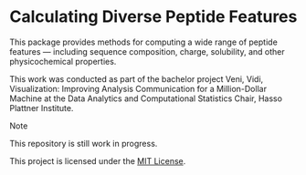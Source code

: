 # Calculating Diverse Peptide Features

This package provides methods for computing a wide range of peptide features — including sequence composition, charge, solubility, and other physicochemical properties.

This work was conducted as part of the bachelor project Veni, Vidi, Visualization: Improving Analysis Communication for a Million-Dollar Machine at the Data Analytics and Computational Statistics Chair, Hasso Plattner Institute.

> [!NOTE]
> This repository is still work in progress.

This project is licensed under the [MIT License](./LICENSE).